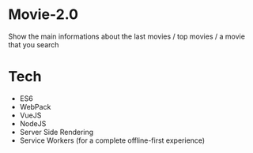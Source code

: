 # Movie-2.0
Show the main informations about the last movies / top movies / a movie that you search

# Tech

- ES6
- WebPack
- VueJS
- NodeJS
- Server Side Rendering
- Service Workers (for a complete offline-first experience)
